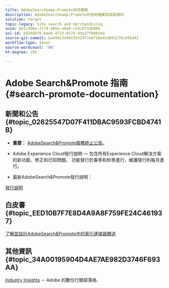 ```yaml
---
title: AdobeSearch&amp;Promote技術檔案
description: AdobeSearch&amp;Promote的技術檔案和自助資料
solution: Target
topic-legacy: Site search and merchandising
uuid: bb1c49be-7cfd-485a-a848-c5dc8733b009
exl-id: 6920dbf0-beeb-4723-8178-4da37f0b03ed
source-git-commit: ba49913e94156329f7ebf10ed14893270ce95d42
workflow-type: tm+mt
source-wordcount: '96'
ht-degree: 29%

---
```


# Adobe Search&amp;Promote 指南 {#search-promote-documentation}

## 新聞和公告 {#topic_02625547D07F411DBAC9593FCBD4741B}

* **重要：** [AdobeSearch&amp;Promote服務終止公告](/help/sp-eol.md)。

* Adobe Experience Cloud發行說明 — 包含所有Experience Cloud解決方案的新功能、修正和已知問題。 功能發行於春季和秋季進行，維護發行則每月進行。

<!--   Early Access: Sign up for the [Adobe Priority Product Update](https://campaign.adobe.com/webApp/adbePriorityProductSubscribe) to receive Adobe Marketing Cloud release notes one week before each release. -->

* 最新AdobeSearch&amp;Promote發行說明：

[發行說明](/help/c-searchpromote-release-notes/c-rn-02-13-18-version-1811.md)

## 白皮書 {#topic_EED10B7F7E8D4A9A8F759FE24C461937}

[了解並設計AdobeSearch&amp;Promote中的索引連接器饋送](/help/assets/index_connector_feeds.pdf)

## 其他資訊 {#topic_34A00195904D4AE7AE982D3746F693AA}

<!-- [Adobe Search&amp;Promote website](https://www.adobe.com/solutions/testing-targeting/search-driven-merchandising.html) -->

[Industry Insights](https://blog.adobe.com/en/topics/digital-transformation.html) -- Adobe 的數位行銷部落格.
